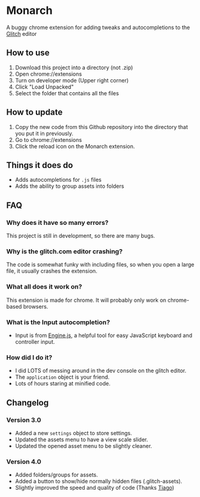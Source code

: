 # Monarch
A buggy chrome extension for adding tweaks and autocompletions to the [Glitch](glitch.com) editor

## How to use
1. Download this project into a directory (not .zip)
2. Open chrome://extensions
3. Turn on developer mode (Upper right corner)
4. Click "Load Unpacked"
5. Select the folder that contains all the files

## How to update
1. Copy the new code from this Github repository into the directory that you put it in previously.
2. Go to chrome://extensions
3. Click the reload icon on the Monarch extension.

## Things it does do
- Adds autocompletions for `.js` files
- Adds the ability to group assets into folders

## FAQ
### Why does it have so many errors?
This project is still in development, so there are many bugs.

### Why is the glitch.com editor crashing?
The code is somewhat funky with including files, so when you open a large file, it usually crashes the extension.

### What all does it work on?
This extension is made for chrome. It will probably only work on chrome-based browsers.

### What is the Input autocompletion?
- Input is from [Engine.js](https://engine-js.glitch.me/), a helpful tool for easy JavaScript keyboard and controller input.

### How did I do it?
- I did LOTS of messing around in the dev console on the glitch editor.
- The `application` object is your friend.
- Lots of hours staring at minified code.


## Changelog
### Version 3.0
- Added a new `settings` object to store settings.
- Updated the assets menu to have a view scale slider.
- Updated the opened asset menu to be slightly cleaner.

### Version 4.0
- Added folders/groups for assets.
- Added a button to show/hide normally hidden files (.glitch-assets).
- Slightly improved the speed and quality of code (Thanks [Tiago](https://github.com/tiagorangel2011/))